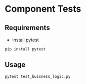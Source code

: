 # Component Tests

## Requirements

- Install pytest

```pip install pytest```

## Usage

```pytest test_buisness_logic.py```
